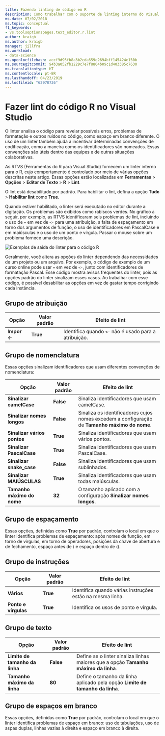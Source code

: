 ```yaml
---
title: Fazendo linting de código em R
description: Como trabalhar com o suporte de linting interno do Visual Studio para R, incluindo opções do linter.
ms.date: 07/02/2018
ms.topic: conceptual
f1_keywords:
- vs.toolsoptionspages.text_editor.r.lint
author: kraigb
ms.author: kraigb
manager: jillfra
ms.workload:
- data-science
ms.openlocfilehash: aecf9d95fb8a3b2cda659e2694bff145424e150b
ms.sourcegitcommit: 94b3a052fb1229c7e7f8804b09c1d403385c7630
ms.translationtype: HT
ms.contentlocale: pt-BR
ms.lasthandoff: 04/23/2019
ms.locfileid: "62970726"
---
```

# <a name="lint-r-code-in-visual-studio"></a>Fazer lint do código R no Visual Studio

O linter analisa o código para revelar possíveis erros, problemas de formatação e outros ruídos no código, como espaço em branco diferente. O uso de um linter também ajuda a incentivar determinadas convenções de codificação, como a maneira como os identificadores são nomeados. Essas convenções são úteis dentro das equipes e de outras situações colaborativas.

As RTVS (Ferramentas do R para Visual Studio) fornecem um linter interno para o R, cujo comportamento é controlado por meio de várias opções descritas neste artigo. Essas opções estão localizadas em **Ferramentas** > **Opções** > **Editor de Texto** > **R** > **Lint**.

O lint está desabilitado por padrão. Para habilitar o lint, defina a opção **Tudo** > **Habilitar lint** como **True**.

Quando estiver habilitado, o linter será executado no editor durante a digitação. Os problemas são exibidos como rabiscos verdes. No gráfico a seguir, por exemplo, as RTVS identificaram seis problemas de lint, incluindo o uso de `=` em vez de `<-` para uma atribuição, a falta de espaçamento em torno dos argumentos de função, o uso de identificadores em PascalCase e em maiúsculas e o uso de um ponto e vírgula. Passar o mouse sobre um problema fornece uma descrição.

![Exemplos de saída do linter para o código R](media/linting-01.png)

Geralmente, você altera as opções do linter dependendo das necessidades de um projeto ou um arquivo. Por exemplo, o código de exemplo de um curso online pode usar `=` em vez de `<-`, junto com identificadores de formatação Pascal. Esse código mostra avisos frequentes do linter, pois as opções padrão do linter sinalizam esses casos. Ao trabalhar com esse código, é possível desabilitar as opções em vez de gastar tempo corrigindo cada instância.

## <a name="assignment-group"></a>Grupo de atribuição

| Opção | Valor padrão | Efeito de lint |
| --- | --- | --- |
| **Impor \<-** | **True** | Identifica quando `<-` não é usado para a atribuição. |

## <a name="naming-group"></a>Grupo de nomenclatura

Essas opções sinalizam identificadores que usam diferentes convenções de nomenclatura:

| Opção | Valor padrão | Efeito de lint |
| --- | --- | --- |
| **Sinalizar camelCase** | **False** | Sinaliza identificadores que usam camelCase. |
| **Sinalizar nomes longos** | **False** | Sinaliza os identificadores cujos nomes excedem a configuração de **Tamanho máximo do nome**. |
| **Sinalizar vários pontos** | **True** | Sinaliza identificadores que usam vários pontos. |
| **Sinalizar PascalCase** | **True** | Sinaliza identificadores que usam PascalCase. |
| **Sinalizar snake_case** | **False** | Sinaliza identificadores que usam sublinhados. |
| **Sinalizar MAIÚSCULAS** | **True** | Sinaliza identificadores que usam todas maiúsculas. |
| **Tamanho máximo do nome** | **32** | O tamanho aplicado com a configuração **Sinalizar nomes longos**. |

## <a name="spacing-group"></a>Grupo de espaçamento

Essas opções, definidas como **True** por padrão, controlam o local em que o linter identifica problemas de espaçamento: após nomes de função, em torno de vírgulas, em torno de operadores, posições da chave de abertura e de fechamento, espaço antes de ( e espaço dentro de ().

## <a name="statements-group"></a>Grupo de instruções

| Opção | Valor padrão | Efeito de lint |
| --- | --- | --- |
| **Vários** | **True** | Identifica quando várias instruções estão na mesma linha. |
| **Ponto e vírgulas** | **True** | Identifica os usos de ponto e vírgula. |

## <a name="text-group"></a>Grupo de texto

| Opção | Valor padrão | Efeito de lint |
| --- | --- | --- |
| **Limite de tamanho da linha** | **False** | Define se o linter sinaliza linhas maiores que a opção **Tamanho máximo da linha**. |
| **Tamanho máximo da linha** | **80** | Define o tamanho da linha aplicado pela opção **Limite de tamanho da linha**. |

## <a name="whitespace-group"></a>Grupo de espaços em branco

Essas opções, definidas como **True** por padrão, controlam o local em que o linter identifica problemas de espaço em branco: uso de tabulações, uso de aspas duplas, linhas vazias à direita e espaço em branco à direita.